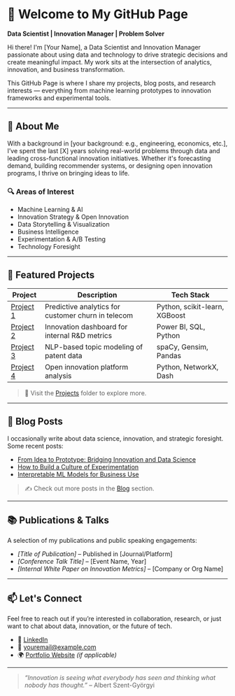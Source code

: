 # 👋 Welcome to My GitHub Page

**Data Scientist | Innovation Manager | Problem Solver**

Hi there! I'm [Your Name], a Data Scientist and Innovation Manager passionate about using data and technology to drive strategic decisions and create meaningful impact. My work sits at the intersection of analytics, innovation, and business transformation.

This GitHub Page is where I share my projects, blog posts, and research interests — everything from machine learning prototypes to innovation frameworks and experimental tools.

---

## 🚀 About Me

With a background in [your background: e.g., engineering, economics, etc.], I’ve spent the last [X] years solving real-world problems through data and leading cross-functional innovation initiatives. Whether it's forecasting demand, building recommender systems, or designing open innovation programs, I thrive on bringing ideas to life.

### 🔍 Areas of Interest
- Machine Learning & AI
- Innovation Strategy & Open Innovation
- Data Storytelling & Visualization
- Business Intelligence
- Experimentation & A/B Testing
- Technology Foresight

---

## 🧠 Featured Projects

| Project | Description | Tech Stack |
|--------|-------------|------------|
| [Project 1](./projects/project1.md) | Predictive analytics for customer churn in telecom | Python, scikit-learn, XGBoost |
| [Project 2](./projects/project2.md) | Innovation dashboard for internal R&D metrics | Power BI, SQL, Python |
| [Project 3](./projects/project3.md) | NLP-based topic modeling of patent data | spaCy, Gensim, Pandas |
| [Project 4](./projects/project4.md) | Open innovation platform analysis | Python, NetworkX, Dash |

> 🔎 Visit the [Projects](./projects) folder to explore more.

---

## 📝 Blog Posts

I occasionally write about data science, innovation, and strategic foresight. Some recent posts:

- [From Idea to Prototype: Bridging Innovation and Data Science](./blog/idea-to-prototype.md)
- [How to Build a Culture of Experimentation](./blog/culture-of-experimentation.md)
- [Interpretable ML Models for Business Use](./blog/interpretable-ml.md)

> ✍️ Check out more posts in the [Blog](./blog) section.

---

## 📚 Publications & Talks

A selection of my publications and public speaking engagements:

- *[Title of Publication]* – Published in [Journal/Platform]
- *[Conference Talk Title]* – [Event Name, Year]
- *[Internal White Paper on Innovation Metrics]* – [Company or Org Name]

---

## 📫 Let's Connect

Feel free to reach out if you’re interested in collaboration, research, or just want to chat about data, innovation, or the future of tech.

- 🔗 [LinkedIn](https://www.linkedin.com/in/yourprofile)
- 📧 [youremail@example.com](mailto:youremail@example.com)
- 🌍 [Portfolio Website](https://yourwebsite.com) *(if applicable)*

---

> *“Innovation is seeing what everybody has seen and thinking what nobody has thought.”* – Albert Szent-Györgyi
